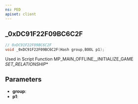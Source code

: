 ```yaml
---
ns: PED
apiset: client
---
```

## _0xDC91F22F09BC6C2F

```c
// 0xDC91F22F09BC6C2F
void _0xDC91F22F09BC6C2F(Hash group,BOOL p1);
```

Used in Script Function MP_MAIN_OFFLINE__INITIALIZE_GAME
_SET_RELATIONSHIP_*

## Parameters
* **group**:
* **p1**: